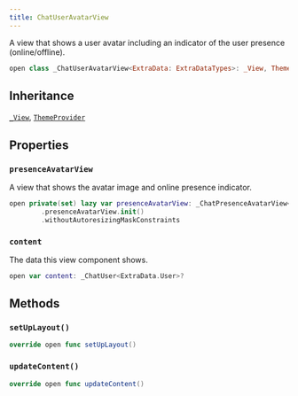 ```yaml
---
title: ChatUserAvatarView
---
```


A view that shows a user avatar including an indicator of the user presence (online/offline).

``` swift
open class _ChatUserAvatarView<ExtraData: ExtraDataTypes>: _View, ThemeProvider 
```

## Inheritance

[`_View`](../_view), [`ThemeProvider`](../../utils/theme-provider)

## Properties

### `presenceAvatarView`

A view that shows the avatar image and online presence indicator.

``` swift
open private(set) lazy var presenceAvatarView: _ChatPresenceAvatarView<ExtraData> = components
        .presenceAvatarView.init()
        .withoutAutoresizingMaskConstraints
```

### `content`

The data this view component shows.

``` swift
open var content: _ChatUser<ExtraData.User>? 
```

## Methods

### `setUpLayout()`

``` swift
override open func setUpLayout() 
```

### `updateContent()`

``` swift
override open func updateContent() 
```
